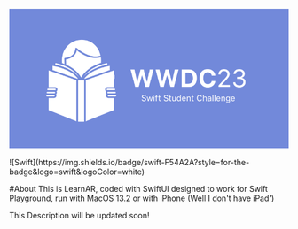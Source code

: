 <p align="center">
  <img src="https://github.com/mzmznasipadang/LearnAR/blob/main/WWDC23.png" />
</p>
![Swift](https://img.shields.io/badge/swift-F54A2A?style=for-the-badge&logo=swift&logoColor=white)

#About
This is LearnAR, coded with SwiftUI designed to work for Swift Playground, run with MacOS 13.2 or with iPhone (Well I don't have iPad')

This Description will be updated soon!

